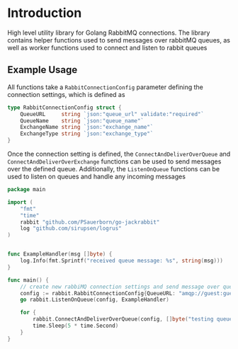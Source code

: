 # Introduction

High level utility library for Golang RabbitMQ connections. The library contains helper functions
used to send messages over rabbitMQ queues, as well as worker functions used to connect and listen
to rabbit queues

## Example Usage

All functions take a `RabbitConnectionConfig` parameter defining the connection settings, which is defined as

```go
type RabbitConnectionConfig struct {
	QueueURL     string `json:"queue_url" validate:"required"`
	QueueName    string `json:"queue_name"`
	ExchangeName string `json:"exchange_name"`
	ExchangeType string `json:"exchange_type"`
}
```

Once the connection setting is defined, the `ConnectAndDeliverOverQueue` and `ConnectAndDeliverOverExchange`
functions can be used to send messages over the defined queue. Additionally, the `ListenOnQueue` functions
can be used to listen on queues and handle any incoming messages

```go
package main

import (
	"fmt"
	"time"
	rabbit "github.com/PSauerborn/go-jackrabbit"
	log "github.com/sirupsen/logrus"
)


func ExampleHandler(msg []byte) {
	log.Info(fmt.Sprintf("received queue message: %s", string(msg)))
}

func main() {
	// create new rabbiMQ connection settings and send message over queue
	config := rabbit.RabbitConnectionConfig{QueueURL: "amqp://guest:guest@192.168.99.100:5672/", QueueName: "new-testing-queue"}
	go rabbit.ListenOnQueue(config, ExampleHandler)

	for {
		rabbit.ConnectAndDeliverOverQueue(config, []byte("testing queue message"))
		time.Sleep(5 * time.Second)
	}
}
```